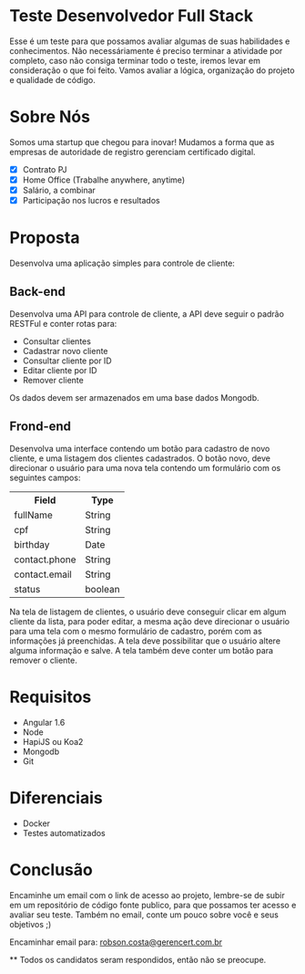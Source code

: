 # Teste Desenvolvedor Full Stack

Esse é um teste para que possamos avaliar algumas de suas habilidades e conhecimentos.
Não necessáriamente é preciso terminar a atividade por completo, caso não consiga terminar todo o teste, iremos levar em consideração o que foi feito. Vamos avaliar a lógica, organização do projeto e qualidade de código.

# Sobre Nós
Somos uma startup que chegou para inovar! Mudamos a forma que as empresas de autoridade de registro gerenciam certificado digital.

- [x] Contrato PJ
- [x] Home Office (Trabalhe anywhere, anytime)
- [x] Salário, a combinar
- [x] Participação nos lucros e resultados

# Proposta
Desenvolva uma aplicação simples para controle de cliente:

## Back-end
Desenvolva uma API para controle de cliente, a API deve seguir o padrão RESTFul e conter rotas para:
- Consultar clientes
- Cadastrar novo cliente
- Consultar cliente por ID
- Editar cliente por ID
- Remover cliente

Os dados devem ser armazenados em uma base dados Mongodb.

## Frond-end
Desenvolva uma interface contendo um botão para cadastro de novo cliente, e uma listagem dos clientes cadastrados.
O botão novo, deve direcionar o usuário para uma nova tela contendo um formulário com os seguintes campos:

<table>
  <tr>
    <th>Field</th>  
    <th>Type</th>  
  </tr>
  <tr>
    <td>fullName</td>  
    <td>String</td>  
  </tr>
  <tr>
    <td>cpf</td>  
    <td>String</td>  
  </tr>
  <tr>
    <td>birthday</td>  
    <td>Date</td>  
  </tr>
  <tr>
    <td>contact.phone</td>  
    <td>String</td>  
  </tr>
  <tr>
    <td>contact.email</td>  
    <td>String</td>  
  </tr>
  <tr>
    <td>status</td>  
    <td>boolean</td>  
  </tr>
</table>

Na tela de listagem de clientes, o usuário deve conseguir clicar em algum cliente da lista, para poder editar, a mesma ação deve direcionar o usuário para uma tela com o mesmo formulário de cadastro, porém com as informações já preenchidas.
A tela deve possibilitar que o usuário altere alguma informação e salve.
A tela também deve conter um botão para remover o cliente.

# Requisitos

* Angular 1.6
* Node
* HapiJS ou Koa2
* Mongodb
* Git

# Diferenciais

* Docker
* Testes automatizados

# Conclusão

Encaminhe um email com o link de acesso ao projeto, lembre-se de subir em um repositório de código fonte publico, para que possamos ter acesso e avaliar seu teste.
Também no email, conte um pouco sobre você e seus objetivos ;)

Encaminhar email para: robson.costa@gerencert.com.br

** Todos os candidatos seram respondidos, então não se preocupe.
